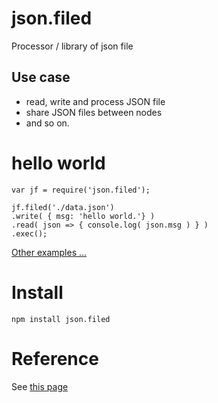 # json.filed
Processor / library of json file

## Use case
+ read, write and process JSON file
+ share JSON files between nodes
+ and so on.

# hello world
    var jf = require('json.filed');

    jf.filed('./data.json')
    .write( { msg: 'hello world.'} )
    .read( json => { console.log( json.msg ) } )
    .exec();

[Other examples ...](./examples.md)

# Install
    npm install json.filed

# Reference
See [this page](./reference.md)

